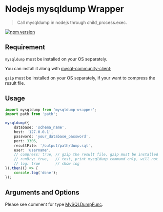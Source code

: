 # Nodejs mysqldump Wrapper

> Call mysqldump in nodejs through child_process.exec.

[![npm version](http://img.shields.io/npm/v/mysqldump-wrapper.svg)](https://npmjs.org/package/mysqldump-wrapper)

## Requirement

`mysqldump` must be installed on your OS separately.

You can install it along with [mysql-community-client](https://dev.mysql.com/doc/mysql-installation-excerpt/8.0/en/);

`gzip` must be installed on your OS separately, if your want to compress the result file.

## Usage

```TypeScript
import mysqldump from 'mysqldump-wrapper';
import path from 'path';

mysqldump({
    database: 'schema_name',
    host: '127.0.0.1',
    password: 'your_database_password',
    port: 3306,
    resultFile: '/output/path/dump.sql',
    user: 'username',
    // compress: true, // gzip the result file, gzip must be installed on your system.
    // runDry: true,   // test, print mysqldump command only, will not dump
    // log: true       // show log
}).then(() => {
    console.log('done');
});
```

## Arguments and Options 

Please see comment for type [MySQLDumpFunc](src/index.ts).

